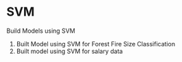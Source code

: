# SVM
Build Models using SVM

1. Built Model using SVM for Forest Fire Size Classification 
2. Built model using SVM for salary data

